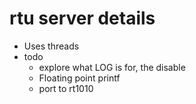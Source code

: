 # rtu server details
- Uses threads
- todo
  - explore what LOG is for, the disable 
  - Floating point printf
  - port to rt1010
